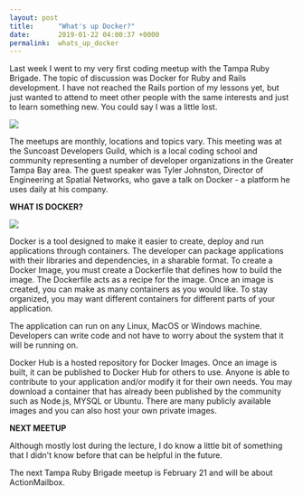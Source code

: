 ```yaml
---
layout: post
title:      "What's up Docker?"
date:       2019-01-22 04:00:37 +0000
permalink:  whats_up_docker
---
```



Last week I went to my very first coding meetup with the Tampa Ruby Brigade.  The topic of discussion was Docker for Ruby and Rails development.  I have not reached the Rails portion of my lessons yet, but just wanted to attend to meet other people with the same interests and just to learn something new.  You could say I was a little lost.

![](https://media.giphy.com/media/sauYjWmJJ18xW/giphy.gif)

The meetups are monthly, locations and topics vary.  This meeting was at the Suncoast Developers Guild, which is a local coding school and community representing a number of developer organizations in the Greater Tampa Bay area.  The guest speaker was Tyler Johnston, Director of Engineering at Spatial Networks, who gave a talk on Docker - a platform he uses daily at his company. 

**WHAT IS DOCKER?**

![](https://cdn-images-1.medium.com/max/1600/1*j_zP74-cpvXRcs8dM_pkMQ.jpeg)

Docker is a tool designed to make it easier to create, deploy and run applications through containers.  The developer can package applications with their libraries and dependencies, in a sharable format.  To create a Docker Image, you must create a Dockerfile that defines how to build the image.  The Dockerfile acts as a recipe for the image.  Once an image is created, you can make as many containers as you would like. To stay organized, you may want different containers for different parts of your application.  

The application can run on any Linux, MacOS or Windows machine.  Developers can write code and not have to worry about the system that it will be running on.  

Docker Hub is a hosted repository for Docker Images.  Once an image is built, it can be published to Docker Hub for others to use.  Anyone is able to contribute to your application and/or modify it for their own needs.  You may download a container that has already been published by the community such as Node.js, MYSQL or Ubuntu.  There are many publicly available images and you can also host your own private images.

**NEXT MEETUP**

Although mostly lost during the lecture, I do know a little bit of something that I didn't know before that can be helpful in the future.

The next Tampa Ruby Brigade meetup is February 21 and will be about ActionMailbox.   

